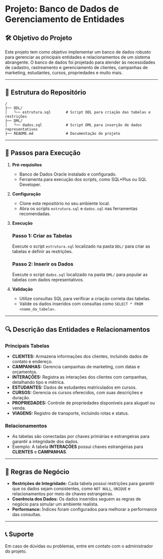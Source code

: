 
# Projeto: Banco de Dados de Gerenciamento de Entidades

## 🛠️ Objetivo do Projeto
Este projeto tem como objetivo implementar um banco de dados robusto para gerenciar as principais entidades e relacionamentos de um sistema abrangente. O banco de dados foi projetado para atender às necessidades de cadastro, rastreamento e gerenciamento de clientes, campanhas de marketing, estudantes, cursos, propriedades e muito mais.

---

## 📂 Estrutura do Repositório

```plaintext
/
├── DDL/
│   └── estrutura.sql       # Script DDL para criação das tabelas e restrições
├── DML/
│   └── dados.sql           # Script DML para inserção de dados representativos
├── README.md               # Documentação do projeto
```

---

## 🚀 Passos para Execução

1. **Pré-requisitos**
   - Banco de Dados Oracle instalado e configurado.
   - Ferramenta para execução dos scripts, como SQL*Plus ou SQL Developer.

2. **Configuração**
   - Clone este repositório no seu ambiente local.
   - Abra os scripts `estrutura.sql` e `dados.sql` nas ferramentas recomendadas.

3. **Execução**
   ### Passo 1: Criar as Tabelas
   Execute o script `estrutura.sql` localizado na pasta `DDL/` para criar as tabelas e definir as restrições.

   ### Passo 2: Inserir os Dados
   Execute o script `dados.sql` localizado na pasta `DML/` para popular as tabelas com dados representativos.

4. **Validação**
   - Utilize consultas SQL para verificar a criação correta das tabelas.
   - Valide os dados inseridos com consultas como `SELECT * FROM <nome_da_tabela>`.

---

## 🔍 Descrição das Entidades e Relacionamentos

### **Principais Tabelas**
- **CLIENTES:** Armazena informações dos clientes, incluindo dados de contato e endereço.
- **CAMPANHAS:** Gerencia campanhas de marketing, com datas e orçamentos.
- **INTERAÇÕES:** Registra as interações dos clientes com campanhas, detalhando tipo e métrica.
- **ESTUDANTES:** Dados de estudantes matriculados em cursos.
- **CURSOS:** Gerencia os cursos oferecidos, com suas descrições e duração.
- **PROPRIEDADES:** Controle de propriedades disponíveis para aluguel ou venda.
- **VIAGENS:** Registro de transporte, incluindo rotas e status.

### **Relacionamentos**
- As tabelas são conectadas por chaves primárias e estrangeiras para garantir a integridade dos dados.
- Exemplo: A tabela **INTERAÇÕES** possui chaves estrangeiras para **CLIENTES** e **CAMPANHAS**.

---

## 📘 Regras de Negócio

- **Restrições de Integridade:** Cada tabela possui restrições para garantir que os dados sejam consistentes, como `NOT NULL`, `UNIQUE` e relacionamentos por meio de chaves estrangeiras.
- **Coerência dos Dados:** Os dados inseridos seguem as regras de negócio para simular um ambiente realista.
- **Performance:** Índices foram configurados para melhorar a performance das consultas.

---

## 📞 Suporte
Em caso de dúvidas ou problemas, entre em contato com o administrador do projeto.

